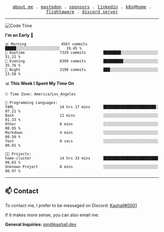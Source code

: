 <p align="center">
  <samp>
    <a href="https://jordanjones.org/">about me</a> .
    <a rel="me" href="https://mastodon.social/@kashall">mastodon</a> .
    <a href="https://github.com/sponsors/kashalls">sponsors</a> .
    <a href="https://linkedin.com/in/jordpjones">linkedin</a> .
    <a href="https://github.com/kashalls/home-cluster">k8s@home</a> .
    <a href="https://flightaware.com/adsb/stats/user/kashalls">flightaware</a> .
    <a href="https://discord.gg/ctgrp8k">discord server</a>
  </samp>
</p>

---

<!--START_SECTION:waka-->
![Code Time](http://img.shields.io/badge/Code%20Time-1%2C415%20hrs%2016%20mins-blue)

**I'm an Early 🐤** 

```text
🌞 Morning                4567 commits        █████░░░░░░░░░░░░░░░░░░░░   19.45 % 
🌆 Daytime                7329 commits        ████████░░░░░░░░░░░░░░░░░   31.21 % 
🌃 Evening                8399 commits        █████████░░░░░░░░░░░░░░░░   35.76 % 
🌙 Night                  3190 commits        ███░░░░░░░░░░░░░░░░░░░░░░   13.58 % 
```


📊 **This Week I Spent My Time On** 

```text
🕑︎ Time Zone: America/Los_Angeles

💬 Programming Languages: 
YAML                     14 hrs 17 mins      ████████████████████████░   97.21 % 
Bash                     11 mins             ░░░░░░░░░░░░░░░░░░░░░░░░░   01.33 % 
Other                    8 mins              ░░░░░░░░░░░░░░░░░░░░░░░░░   00.95 % 
Markdown                 4 mins              ░░░░░░░░░░░░░░░░░░░░░░░░░   00.50 % 
Text                     0 secs              ░░░░░░░░░░░░░░░░░░░░░░░░░   00.01 % 

🐱‍💻 Projects: 
home-cluster             14 hrs 33 mins      █████████████████████████   99.03 % 
Unknown Project          8 mins              ░░░░░░░░░░░░░░░░░░░░░░░░░   00.97 % 
```


<!--END_SECTION:waka-->

---

## 📫 Contact

To contact me, I prefer to be messaged on Discord:  [Kashall#0001](https://discord.com/users/201077739589992448)

If it makes more sense, you can also email me:

**General Inquiries:** pm@kashall.dev  
